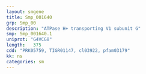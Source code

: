 ```yaml
---
layout: smgene
title: Smp_001640
grp: Smp_00
description: "ATPase H+ transporting V1 subunit G"
smp: Smp_001640.1
uniprot: "G4VCG8"
length:   375
cdd: "PRK05759, TIGR01147, cl03922, pfam03179"
kk: ns
categories: sm
---
```

